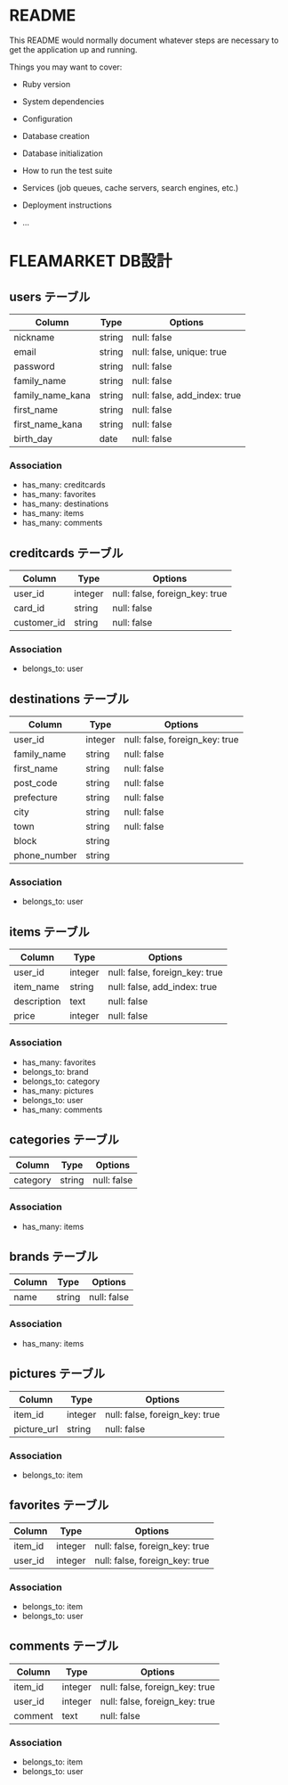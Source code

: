 # README

This README would normally document whatever steps are necessary to get the
application up and running.

Things you may want to cover:

* Ruby version

* System dependencies

* Configuration

* Database creation

* Database initialization

* How to run the test suite

* Services (job queues, cache servers, search engines, etc.)

* Deployment instructions

* ...

# FLEAMARKET DB設計
## users テーブル
|Column|Type|Options|
|------|----|-------|
|nickname|string|null: false|
|email|string|null: false, unique: true|
|password|string|null: false|
|family_name|string|null: false|
|family_name_kana|string|null: false, add_index: true|
|first_name|string|null: false|
|first_name_kana|string|null: false|
|birth_day|date|null: false|
### Association
- has_many: creditcards
- has_many: favorites
- has_many: destinations
- has_many: items
- has_many: comments

## creditcards テーブル
|Column|Type|Options|
|------|----|-------|
|user_id|integer|null: false, foreign_key: true|
|card_id|string|null: false|
|customer_id|string|null: false|
### Association
- belongs_to: user

## destinations テーブル
|Column|Type|Options|
|------|----|-------|
|user_id|integer|null: false, foreign_key: true|
|family_name|string|null: false|
|first_name|string|null: false|
|post_code|string|null: false|
|prefecture|string|null: false|
|city|string|null: false|
|town|string|null: false|
|block|string|
|phone_number|string|
### Association
- belongs_to: user

## items テーブル
|Column|Type|Options|
|------|----|-------|
|user_id|integer|null: false, foreign_key: true|
|item_name|string|null: false, add_index: true|
|description|text|null: false|
|price|integer|null: false|
### Association
- has_many: favorites
- belongs_to: brand 
- belongs_to: category 
- has_many: pictures
- belongs_to: user
- has_many: comments

## categories テーブル
|Column|Type|Options|
|------|----|-------|
|category|string|null: false|
### Association
- has_many: items

## brands テーブル
|Column|Type|Options|
|------|----|-------|
|name|string|null: false|
### Association
- has_many: items

## pictures テーブル
|Column|Type|Options|
|------|----|-------|
|item_id|integer|null: false, foreign_key: true|
|picture_url|string|null: false|
### Association
- belongs_to: item

## favorites テーブル
|Column|Type|Options|
|------|----|-------|
|item_id|integer|null: false, foreign_key: true|
|user_id|integer|null: false, foreign_key: true|
### Association
- belongs_to: item
- belongs_to: user

## comments テーブル
|Column|Type|Options|
|------|----|-------|
|item_id|integer|null: false, foreign_key: true|
|user_id|integer|null: false, foreign_key: true|
|comment|text|null: false|
### Association
- belongs_to: item
- belongs_to: user

